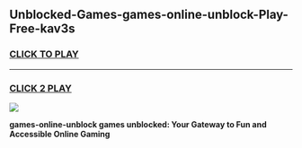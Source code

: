 
## Unblocked-Games-games-online-unblock-Play-Free-kav3s
<h3>
<a href="https://premium76.site?title=games-online-unblock&ref=10A">CLICK TO PLAY</a></h3>
<hr>

<h3>
<a href="https://premium76.site?title=games-online-unblock&ref=10A">CLICK 2 PLAY</a>
  
</h3>

<a href="https://premium76.site?title=games-online-unblock&ref=10A"><img src="https://clearcache.store/games.png"></a>


**games-online-unblock games unblocked: Your Gateway to Fun and Accessible Online Gaming**

